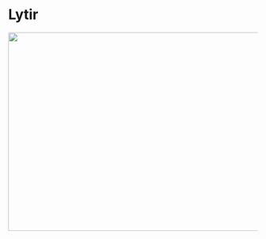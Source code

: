 # Lytir
<img src="https://media.giphy.com/media/Q3uvu7yDjFQao7Sg9Z/giphy.gif" height = "400" width="800">
